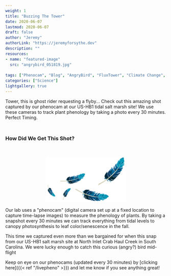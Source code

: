```yaml
---
weight: 1
title: "Buzzing The Tower"
date: 2020-06-07
lastmod: 2020-06-07
draft: false
author: "Jeremy"
authorLink: "https://jeremyforsythe.dev"
description: ""
resources:
- name: "featured-image"
  src: "angrybird_051819.jpg"

tags: ["Phenocam", "Blog", "AngryBird", "FluxTower", "Climate Change", "Ecology"]
categories: ["Science"]
lightgallery: true
---
```


Tower, this is ghost rider requesting a flyby... Check out this amazing shot captured by our phenocam at our US-HB1 tidal salt marsh site! We use these cameras to track plant phenology by taking a photo every 30 minutes. Perfect Timing. 

<!--more-->

<p align="center" style="margin-top:1.25cm;"><i class='fas fa-tree'></i><i class='fas fa-tree'></i><i class='fas fa-tree'></i></p>

### How Did We Get This Shot? 

<p align="center" style="margin-top:1.25cm;">
<img src="feathers.png", width =250>
</p>

Our lab uses a "phenocam" (digital camera set up at a fixed location to capture time-lapse images) to measure the phenology of plants. By taking a snapshot every 30 minutes we can track everything from tidal levels to canopy photosynthesis to leaf color/senescence in the fall. 

This time we captured even more than we bargained for when this snap from our US-HB1 salt marsh site at North Inlet Crab Haul Creek in South Carolina. We were lucky enough to catch this curious (angry?) bird mid-flight 

Keep on eye on our phenocams (updated every 30 minutes) by [clicking here]({{< ref "/livepheno" >}}) and let me know if you see anything great! 

<p align="center" style="margin-top:1.25cm;"><i class='fas fa-tree'></i><i class='fas fa-tree'></i><i class='fas fa-tree'></i></p>
